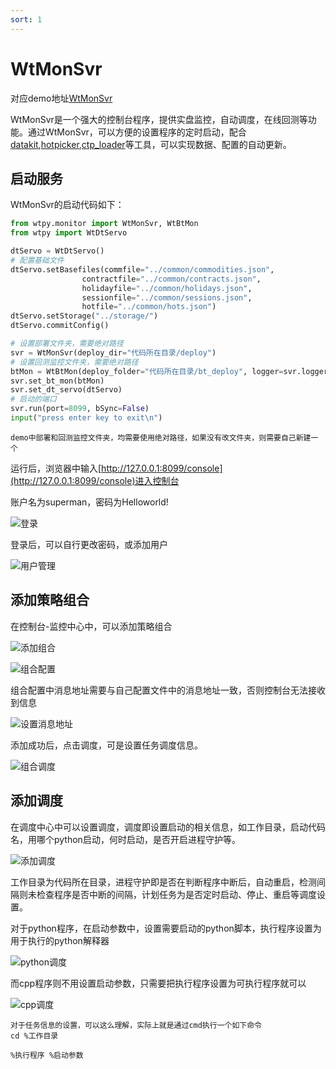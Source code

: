 ```yaml
---
sort: 1
---
```


# WtMonSvr

对应demo地址[WtMonSvr](https://github.com/wondertrader/wtpy/tree/master/demos/test_monitor)

WtMonSvr是一个强大的控制台程序，提供实盘监控，自动调度，在线回测等功能。通过WtMonSvr，可以方便的设置程序的定时启动，配合[datakit](../../WTPY/工具集/datakit.md),[hotpicker](../../WTPY/工具集/hotpicker.md),[ctp_loader](../../WTPY/工具集/ctp_loader.md)等工具，可以实现数据、配置的自动更新。

## 启动服务

WtMonSvr的启动代码如下：

```python
from wtpy.monitor import WtMonSvr, WtBtMon
from wtpy import WtDtServo

dtServo = WtDtServo()
# 配置基础文件
dtServo.setBasefiles(commfile="../common/commodities.json", 
                contractfile="../common/contracts.json", 
                holidayfile="../common/holidays.json", 
                sessionfile="../common/sessions.json", 
                hotfile="../common/hots.json")
dtServo.setStorage("../storage/")
dtServo.commitConfig()

# 设置部署文件夹，需要绝对路径
svr = WtMonSvr(deploy_dir="代码所在目录/deploy")
# 设置回测监控文件夹，需要绝对路径
btMon = WtBtMon(deploy_folder="代码所在目录/bt_deploy", logger=svr.logger)
svr.set_bt_mon(btMon)
svr.set_dt_servo(dtServo)
# 启动的端口
svr.run(port=8099, bSync=False)
input("press enter key to exit\n")
```

```tip
demo中部署和回测监控文件夹，均需要使用绝对路径，如果没有改文件夹，则需要自己新建一个
```

运行后，浏览器中输入[http://127.0.0.1:8099/console](http://127.0.0.1:8099/console)进入控制台

账户名为superman，密码为Helloworld!

![登录](../../../assets/images/开发手册/WTPY/工具集/WtMonSvr/登录.png)

登录后，可以自行更改密码，或添加用户

![用户管理](../../../assets/images/开发手册/WTPY/工具集/WtMonSvr/用户管理.png)

## 添加策略组合

在控制台-监控中心中，可以添加策略组合

![添加组合](../../../assets/images/开发手册/WTPY/工具集/WtMonSvr/添加组合.png)

![组合配置](../../../assets/images/开发手册/WTPY/工具集/WtMonSvr/组合配置.png)

组合配置中消息地址需要与自己配置文件中的消息地址一致，否则控制台无法接收到信息

![设置消息地址](../../../assets/images/开发手册/WTPY/工具集/WtMonSvr/消息地址.png)

添加成功后，点击调度，可是设置任务调度信息。

![组合调度](../../../assets/images/开发手册/WTPY/工具集/WtMonSvr/调度.png)

## 添加调度

在调度中心中可以设置调度，调度即设置启动的相关信息，如工作目录，启动代码名，用哪个python启动，何时启动，是否开启进程守护等。

![添加调度](../../../assets/images/开发手册/WTPY/工具集/WtMonSvr/添加调度.png)

工作目录为代码所在目录，进程守护即是否在判断程序中断后，自动重启，检测间隔则未检查程序是否中断的间隔，计划任务为是否定时启动、停止、重启等调度设置。

对于python程序，在启动参数中，设置需要启动的python脚本，执行程序设置为用于执行的python解释器

![python调度](../../../assets/images/开发手册/WTPY/工具集/WtMonSvr/python程序调度.png)

而cpp程序则不用设置启动参数，只需要把执行程序设置为可执行程序就可以

![cpp调度](../../../assets/images/开发手册/WTPY/工具集/WtMonSvr/cpp程序调度.png)

```tip
对于任务信息的设置，可以这么理解，实际上就是通过cmd执行一个如下命令
cd %工作目录

%执行程序 %启动参数
```